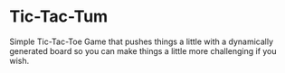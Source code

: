 # Tic-Tac-Tum
Simple Tic-Tac-Toe Game that pushes things a little with a dynamically generated board so you can make things a little more challenging if you wish.
